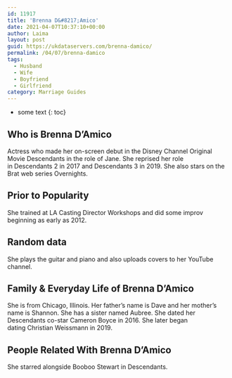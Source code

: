 ```yaml
---
id: 11917
title: 'Brenna D&#8217;Amico'
date: 2021-04-07T10:37:10+00:00
author: Laima
layout: post
guid: https://ukdataservers.com/brenna-damico/
permalink: /04/07/brenna-damico
tags:
  - Husband
  - Wife
  - Boyfriend
  - Girlfriend
category: Marriage Guides
---
```


* some text
{: toc}


## Who is Brenna D&#8217;Amico
                  
                  
                  
Actress who made her on-screen debut in the Disney Channel Original Movie Descendants in the role of Jane. She reprised her role in Descendants 2 in 2017 and Descendants 3 in 2019. She also stars on the Brat web series Overnights.  
                  
              
            
              
            
                
                
                
## Prior to Popularity
                  
                  
                  
She trained at LA Casting Director Workshops and did some improv beginning as early as 2012. 
                  
              
            
              
            
                
                
                
## Random data
                  
                  
                  
She plays the guitar and piano and also uploads covers to her YouTube channel.
                  
              
            
              
            
                
                
                
## Family & Everyday Life of Brenna D&#8217;Amico
                  
                  
                  
She is from Chicago, Illinois. Her father&#8217;s name is Dave and her mother&#8217;s name is Shannon. She has a sister named Aubree. She dated her Descendants co-star Cameron Boyce in 2016. She later began dating Christian Weissmann in 2019.
                  
              
            
              
            
                
                
                
## People Related With Brenna D&#8217;Amico
                  
                  
                  
She starred alongside Booboo Stewart in Descendants.
                  
              
            
              
            
                
              
            
              
              
            
            
              
            
          
          
          
